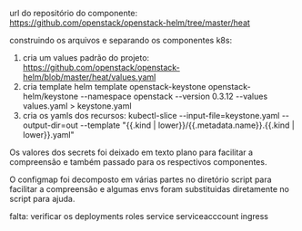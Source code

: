 url do repositório do componente: https://github.com/openstack/openstack-helm/tree/master/heat

construindo os arquivos e separando os componentes k8s:
1. cria um values padrão do projeto: https://github.com/openstack/openstack-helm/blob/master/heat/values.yaml
2. cria template helm template openstack-keystone openstack-helm/keystone --namespace openstack --version 0.3.12 --values values.yaml > keystone.yaml
3. cria os yamls dos recursos: kubectl-slice --input-file=keystone.yaml --output-dir=out --template "{{.kind | lower}}/{{.metadata.name}}.{{.kind | lower}}.yaml"


Os valores dos secrets foi deixado em texto plano para facilitar a compreensão e também passado para os respectivos componentes.

O configmap foi decomposto em várias partes no diretório script para facilitar a compreensão e algumas envs foram substituidas diretamente no script para ajuda.


falta:
    verificar os deployments
    roles
    service
    serviceacccount
    ingress